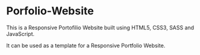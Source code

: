 # Porfolio-Website

This is a Responsive Portofilio Website built using HTML5, CSS3, SASS and JavaScript.

It can be used as a template for a Responsive Portfolio Website.
